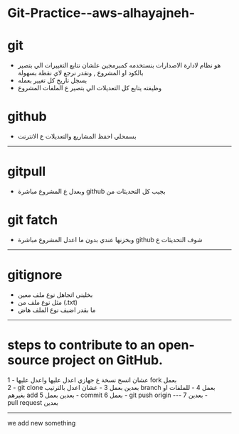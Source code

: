 # Git-Practice--aws-alhayajneh-

# git 

- هو نظام لادارة الاصدارات بنستخدمه كمبرمجين علشان نتابع التغييرات الي بتصير بالكود او المشروع , ونقدر نرجع لاي نقطة بسهولة 
- بسجل تاريخ كل تغيير بعمله 
- وظيفته يتابع كل التعديلات الي بتصير ع الملفات المشروع 

# github 

- بسمحلي احفظ المشاريع والتعديلات ع الانترنت 

------------------------------------------------

# gitpull 

- وبعدل ع المشروع مباشرة github بجيب كل التحديثات من   

# git fatch 

- وبخزنها عندي بدون ما اعدل المشروع مباشرة github شوف التحديثات ع

------------------------------------------------

# gitignore 

- بخليني اتجاهل نوع ملف معين 
- مثل نوع ملف من (.txt)
- ما بقدر اضيف نوع الملف هاض

------------------------------------------------

# steps to contribute to an open-source project on GitHub.

1 - عشان انسخ نسخة ع جهازي اعدل عليها واعدل عليها fork بعمل  
2 -  git clone بعدين بعمل 
3 - عشان اعدل بالترتيب branch بعمل 
4 - للملفات او بغيرهم add بعدين بعمل 
5 - commit بعمل 
6 - git push origin --- بعدين 
7 - pull request بعدين

-----------------------------------------------

we add new something 